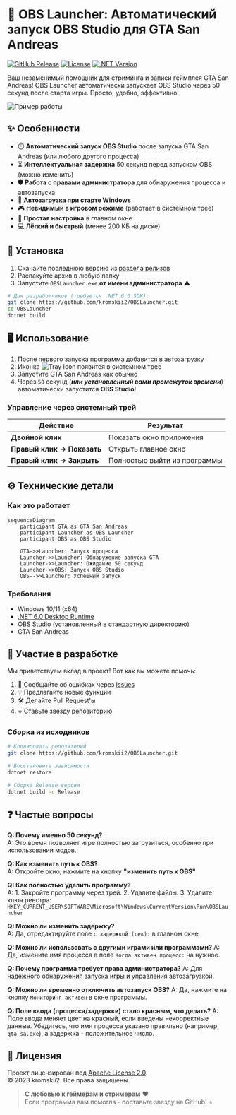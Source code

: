 
# 🚀 OBS Launcher: Автоматический запуск OBS Studio для GTA San Andreas

[![GitHub Release](https://img.shields.io/github/v/release/kromskii2/OBSLauncher?style=for-the-badge)](https://github.com/kromskii2/OBSLauncher/releases)
[![License](https://img.shields.io/badge/License-Apache%202.0-blue.svg?style=for-the-badge)](LICENSE)
[![.NET Version](https://img.shields.io/badge/.NET-6.0-%23512bd4?style=for-the-badge&logo=dotnet)](https://dotnet.microsoft.com)

Ваш незаменимый помощник для стриминга и записи геймплея GTA San Andreas! OBS Launcher автоматически запускает OBS Studio через 50 секунд после старта игры. Просто, удобно, эффективно!

![Пример работы](https://via.placeholder.com/800x400.png/2c3e50/ffffff?text=Screenshot+Placeholder) <!-- Замените на реальный скриншот -->

## ✨ Особенности

- ⏱️ **Автоматический запуск OBS Studio** после запуска GTA San Andreas (или любого другого процесса)
- ⏳ **Интеллектуальная задержка** 50 секунд перед запуском OBS (можно изменить)
- 🛡️ **Работа с правами администратора** для обнаружения процесса и автозапуска
- 📌 **Автозагрузка при старте Windows**
- 🎮 **Невидимый в игровом режиме** (работает в системном трее)
- 🔧 **Простая настройка** в главном окне
- 💻 **Лёгкий и быстрый** (менее 200 КБ на диске)

## 🚀 Установка

1. Скачайте последнюю версию из [раздела релизов](https://github.com/kromskii2/OBSLauncher/releases)
2. Распакуйте архив в любую папку
3. Запустите `OBSLauncher.exe` **от имени администратора** ⚠️

```bash
# Для разработчиков (требуется .NET 6.0 SDK):
git clone https://github.com/kromskii2/OBSLauncher.git
cd OBSLauncher
dotnet build
```

## 🖥️ Использование

1. После первого запуска программа добавится в автозагрузку
2. Иконка ![Tray Icon](https://via.placeholder.com/16/3498db/ffffff?text=O) появится в системном трее
3. Запустите GTA San Andreas как обычно
4. Через `50` секунд (***или установленный вами промежуток времени***) автоматически запустится **OBS Studio**!

### Управление через системный трей
| Действие              | Результат                     |
|-----------------------|-------------------------------|
| **Двойной клик**      | Показать окно приложения      |
| **Правый клик → Показать** | Открыть главное окно       |
| **Правый клик → Закрыть** | Полностью выйти из программы |

## ⚙️ Технические детали

### Как это работает
```mermaid
sequenceDiagram
    participant GTA as GTA San Andreas
    participant Launcher as OBS Launcher
    participant OBS as OBS Studio
    
    GTA->>Launcher: Запуск процесса
    Launcher->>Launcher: Обнаружение запуска GTA
    Launcher->>Launcher: Ожидание 50 секунд
    Launcher->>OBS: Запуск OBS Studio
    OBS-->>Launcher: Успешный запуск
```

### Требования
- Windows 10/11 (x64)
- [.NET 6.0 Desktop Runtime](https://dotnet.microsoft.com/download/dotnet/6.0)
- OBS Studio (установленный в стандартную директорию)
- GTA San Andreas

## 🤝 Участие в разработке

Мы приветствуем вклад в проект! Вот как вы можете помочь:

1. 🐞 Сообщайте об ошибках через [Issues](https://github.com/kromskii2/OBSLauncher/issues)
2. 💡 Предлагайте новые функции
3. 🛠️ Делайте Pull Request'ы
4. ⭐ Ставьте звезду репозиторию

### Сборка из исходников
```bash
# Клонировать репозиторий
git clone https://github.com/kromskii2/OBSLauncher.git

# Восстановить зависимости
dotnet restore

# Сборка Release версии
dotnet build -c Release
```

## ❓ Частые вопросы

**Q: Почему именно 50 секунд?**  
A: Это время позволяет игре полностью загрузиться, особенно при использовании модов.

**Q: Как изменить путь к OBS?**  
A: Откройте окно, нажмите на кнопку **"изменить путь к OBS"**

**Q: Как полностью удалить программу?**  
A: 1. Закройте программу через трей. 2. Удалите файлы. 3. Удалите ключ реестра:  
`HKEY_CURRENT_USER\SOFTWARE\Microsoft\Windows\CurrentVersion\Run\OBSLauncher`

**Q: Можно ли изменить задержку?**  
A: Да, отредактируйте поле `с задержкой (сек):` в главном окне.

**Q: Можно ли использовать с другими играми или программами?**
A: Да, измените имя процесса в поле `Когда активен процесс:` на нужное.

**Q: Почему программа требует права администратора?**
A: Для надежного обнаружения запуска игры и управления автозагрузкой.

**Q: Можно ли временно отключить автозапуск OBS?**
A: Да, нажмите на кнопку `Мониторинг активен` в окне программы.

**Q: Поле ввода (процесса/задержки) стало красным, что делать?**
A: Поле ввода меняет цвет на красный, если введены некорректные данные. 
Убедитесь, что имя процесса указано правильно (например, `gta_sa.exe`), 
а задержка - положительное число.

## 📜 Лицензия

Проект лицензирован под [Apache License 2.0](LICENSE).  
© 2023 kromskii2. Все права защищены.

> **С любовью к геймерам и стримерам** ❤️  
> Если программа вам помогла - поставьте звезду на GitHub! ⭐

